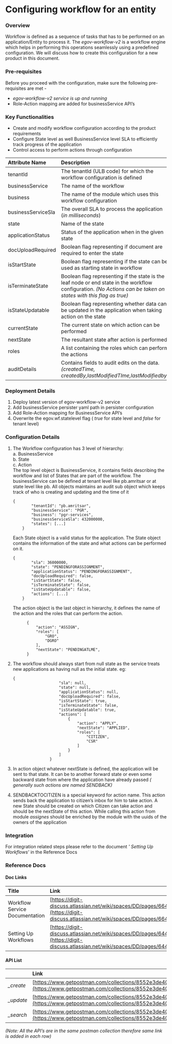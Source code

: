 # Configuring workflow for an entity

### Overview

Workflow is defined as a sequence of tasks that has to be performed on an application/Entity to process it. The _egov-workflow-v2_ is a workflow engine which helps in performing this operations seamlessly using a predefined configuration. We will discuss how to create this configuration for a new product in this document.

### Pre-requisites

Before you proceed with the configuration, make sure the following pre-requisites are met -

* _egov-workflow-v2 service is up and running_
* Role-Action mapping are added for businessService API’s 

### Key Functionalities

* Create and modify workflow configuration according to the product requirements
* Configure State level as well BusinessService level SLA to efficiently track progress of the application
* Control access to perform actions through configuration

| **Attribute Name** | **Description** |
| :--- | :--- |
|  tenantId |  The tenantId \(ULB code\) for which the workflow configuration is defined |
|  businessService |  The name of the workflow |
| business | The name of the module which uses this workflow configuration |
| businessServiceSla | The overall SLA to process the application \(_in milliseconds_\) |
| state | Name of the state |
| applicationStatus | Status of the application when in the given state |
| docUploadRequired | Boolean flag representing if document are required to enter the state |
| isStartState | Boolean flag representing if the state can be used as starting state in workflow |
| isTerminateState | Boolean flag representing if the state is the leaf node or end state in the workflow configuration. _\(No Actions can be taken on states with this flag as true\)_ |
| isStateUpdatable | Boolean flag representing whether data can be updated in the application when taking action on the state |
| currentState | The current state on which action can be performed |
| nextState | The resultant state after action is performed |
| roles | A list containing the roles which can perform the actions |
| auditDetails | Contains fields to audit edits on the data. _\(createdTime, createdBy,lastModifiedTIme,lastModifiedby\)_ |

### Deployment Details

1. Deploy latest version of egov-workflow-v2 service
2. Add businessService persister yaml path in persister configuration
3. Add Role-Action mapping for BusinessService API’s
4. Overwrite the egov.wf.statelevel flag \( _true_ for state level and _false_ for tenant level\)

### Configuration Details

1. The Workflow configuration has 3 level of hierarchy:  
    a. BusinessService  
    b. State  
    c. Action  
   The top level object is BusinessService, it contains fields describing the workflow and list of States that are part of the workflow. The businessService can be defined at tenant level like pb.amritsar or at state level like pb. All objects maintains an audit sub object which keeps track of who is creating and updating and the time of it

   ```text
   {
           "tenantId": "pb.amritsar",
           "businessService": "PGR",
           "business": "pgr-services",
           "businessServiceSla": 432000000,
           "states": [...]
       }
   ```

  
   Each State object is a valid status for the application. The State object contains the information of the state and what actions can be performed on it.  


   ```text
   {
           "sla": 36000000,
           "state": "PENDINGFORASSIGNMENT",
           "applicationStatus": "PENDINGFORASSIGNMENT",
           "docUploadRequired": false,
           "isStartState": false,
           "isTerminateState": false,
           "isStateUpdatable": false,
           "actions": [...]
       }
   ```

  
   The action object is the last object in hierarchy, it defines the name of the action and the roles that can perform the action.  


   ```text
         {
             "action": "ASSIGN",
             "roles": [
                 "GRO",
                 "DGRO"
             ],
             "nextState": "PENDINGATLME",
         }
   ```

2. The workflow should always start from null state as the service treats new applications as having null as the initial state. eg:

   ```text
   {
                       "sla": null,
                       "state": null,
                       "applicationStatus": null,
                       "docUploadRequired": false,
                       "isStartState": true,
                       "isTerminateState": false,
                       "isStateUpdatable": true,
                       "actions": [
                           {
                               "action": "APPLY",
                               "nextState": "APPLIED",
                               "roles": [
                                   "CITIZEN",
                                   "CSR"
                               ]
                           }
                       ]
                   }
   ```

3. In action object whatever nextState is defined, the application will be sent to that state. It can be to another forward state or even some backward state from where the application have already passed _\( generally such actions are named SENDBACK\)_
4. SENDBACKTOCITIZEN is a special keyword for action name. This action sends back the application to citizen’s inbox for him to take action. A new State should be created on which Citizen can take action and should be the nextState of this action. While calling this action from module _assignes_ should be enriched by the module with the uuids of the owners of the application

### Integration

 For integration related steps please refer to the document _' Setting Up Workflows'_  in the Reference Docs

### Reference Docs

#### Doc Links

| **Title**  | **Link** |
| :--- | :--- |
|  Workflow Service Documentation |  [https://digit-discuss.atlassian.net/wiki/spaces/DD/pages/664174657/Workflow+Service](https://digit-discuss.atlassian.net/wiki/spaces/DD/pages/664174657/Workflow+Service) |
|  Setting Up Workflows |  [https://digit-discuss.atlassian.net/wiki/spaces/DD/pages/644546619/Setting+Up+Workflows](https://digit-discuss.atlassian.net/wiki/spaces/DD/pages/644546619/Setting+Up+Workflows) |

#### API List

|  | **Link** |
| :--- | :--- |
|  _\_create_ |  [https://www.getpostman.com/collections/8552e3de40c819e34190](https://www.getpostman.com/collections/8552e3de40c819e34190) |
|  _\_update_ |  [https://www.getpostman.com/collections/8552e3de40c819e34190](https://www.getpostman.com/collections/8552e3de40c819e34190) |
| _\_search_ | [https://www.getpostman.com/collections/8552e3de40c819e34190](https://www.getpostman.com/collections/8552e3de40c819e34190) |

_\(Note: All the API’s are in the same postman collection therefore same link is added in each row\)_

